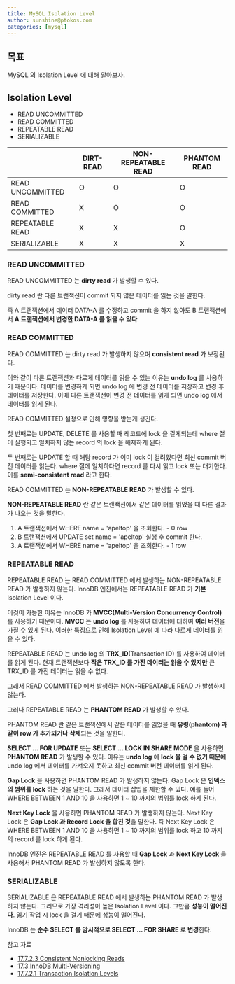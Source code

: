 ```yaml
---
title: MySQL Isolation Level 
author: sunshine@ptokos.com
categories: [mysql]
---
```



## 목표
MySQL 의 Isolation Level 에 대해 알아보자.

## Isolation Level
- READ UNCOMMITTED
- READ COMMITTED
- REPEATABLE READ
- SERIALIZABLE

|                     | DIRT-READ                  | NON-REPEATABLE READ        | PHANTOM READ                |
|-----------------------|------------------------------|-------------------------------|-------------------------------|
| READ UNCOMMITTED | O                             | O                                  | O                                  |
| READ COMMITTED    | X                             | O                                  | O                                  |
| REPEATABLE READ | X                             | X                                  | O                                  |
| SERIALIZABLE        | X                             | X                                  | X                                  |



### READ UNCOMMITTED
READ UNCOMMITTED 는 **dirty read** 가 발생할 수 있다.

dirty read 란 다른 트랜잭션이 commit 되지 않은 데이터를 읽는 것을 말한다.

즉 A 트랜잭션에서 데이터 DATA-A 를 수정하고 commit 을 하지 않아도 B 트랜잭션에서 **A 트랜잭션에서 변경한 DATA-A 를 읽을 수 있다**.

### READ COMMITTED
READ COMMITTED 는 dirty read 가 발생하지 않으며 **consistent read** 가 보장된다.

이와 같이 다른 트랜잭션과 다르게 데이터를 읽을 수 있는 이유는 **undo log** 를 사용하기 때문이다.
데이터를 변경하게 되면 undo log 에 변경 전 데이터를 저장하고 변경 후 데이터를 저장한다.
이때 다른 트랜잭션이 변경 전 데이터를 읽게 되면 undo log 에서 데이터를 읽게 된다.

READ COMMITTED 설정으로 인해 영향을 받는게 생긴다.

첫 번째로는 UPDATE, DELETE 를 사용할 때 레코드에 lock 을 걸게되는데 where 절이 실행되고 일치하지 않는 record 의 lock 을 해제하게 된다.

두 번째로는 UPDATE 할 때 해당 record 가 이미 lock 이 걸려있다면 최신 commit 버전 데이터를 읽는다. 
where 절에 일치하다면 record 를 다시 읽고 lock 또는 대기한다. 이를 **semi-consistent read** 라고 한다.

READ COMMITTED 는 **NON-REPEATABLE READ** 가 발생할 수 있다.

**NON-REPEATABLE READ** 란 같은 트랜잭션에서 같은 데이터를 읽었을 때 다른 결과가 나오는 것을 말한다.

1. A 트랜잭션에서 WHERE name = 'apeltop' 을 조회한다. - 0 row
2. B 트랜잭션에서 UPDATE set name = 'apeltop' 실행 후 commit 한다.
3. A 트랜잭션에서 WHERE name = 'apeltop' 을 조회한다. - 1 row

### REPEATABLE READ
REPEATABLE READ 는 READ COMMITTED 에서 발생하는 NON-REPEATABLE READ 가 발생하지 않는다.
InnoDB 엔진에서는 REPEATABLE READ 가 **기본** Isolation Level 이다.

이것이 가능한 이유는 InnoDB 가 **MVCC(Multi-Version Concurrency Control)** 를 사용하기 때문이다.
**MVCC** 는 **undo log** 를 사용하여 데이터에 대하여 **여러 버전**을 가질 수 있게 된다.
이러한 특징으로 인해 Isolation Level 에 따라 다르게 데이터를 읽을 수 있다.

REPEATABLE READ 는 undo log 의 **TRX_ID**(Transaction ID) 를 사용하여 데이터를 읽게 된다.
현재 트랜잭션보다 **작은 TRX_ID 를 가진 데이터는 읽을 수 있지만** 큰 TRX_ID 를 가진 데이터는 읽을 수 없다.

그래서 READ COMMITTED 에서 발생하는 NON-REPEATABLE READ 가 발생하지 않는다.

그러나 REPEATABLE READ 는 **PHANTOM READ** 가 발생할 수 있다.

PHANTOM READ 란 같은 트랜잭션에서 같은 데이터를 읽었을 때 **유령(phantom) 과 같이 row 가 추가되거나 삭제**되는 것을 말한다.

**SELECT ... FOR UPDATE** 또는 **SELECT ... LOCK IN SHARE MODE** 을 사용하면 **PHANTOM READ** 가 발생할 수 있다.
이유는 **undo log** 에 **lock 을 걸 수 없기 때문에** undo log 에서 데이터를 가져오지 못하고 최신 commit 버전 데이터를 읽게 된다.

**Gap Lock** 을 사용하면 PHANTOM READ 가 발생하지 않는다.
Gap Lock 은 **인덱스의 범위를 lock** 하는 것을 말한다. 그래서 데이터 삽입을 제한할 수 있다.
예를 들어 WHERE BETWEEN 1 AND 10 을 사용하면 1 ~ 10 까지의 범위를 lock 하게 된다.

**Next Key Lock** 을 사용하면 PHANTOM READ 가 발생하지 않는다.
Next Key Lock 은 **Gap Lock 과 Record Lock 을 합친 것**을 말한다.
즉 Next Key Lock 은 WHERE BETWEEN 1 AND 10 을 사용하면 1 ~ 10 까지의 범위를 lock 하고 10 까지의 record 를 lock 하게 된다.

InnoDB 엔진은 REPEATABLE READ 를 사용할 때 **Gap Lock** 과 **Next Key Lock** 을 사용해서 PHANTOM READ 가 발생하지 않도록 한다.


### SERIALIZABLE
SERIALIZABLE 은 REPEATABLE READ 에서 발생하는 PHANTOM READ 가 발생하지 않는다.
그러므로 가장 격리성이 높은 Isolation Level 이다. 그만큼 **성능이 떨어진다**.
읽기 작업 시 lock 을 걸기 때문에 성능이 떨어진다.

InnoDB 는 **순수 SELECT 를 암시적으로 SELECT ... FOR SHARE 로 변경**한다.

참고 자료
- [17.7.2.3 Consistent Nonlocking Reads](https://dev.mysql.com/doc/refman/8.0/en/innodb-consistent-read.html)
- [17.3 InnoDB Multi-Versioning](https://dev.mysql.com/doc/refman/8.0/en/innodb-multi-versioning.html)
- [17.7.2.1 Transaction Isolation Levels](https://dev.mysql.com/doc/refman/8.0/en/innodb-transaction-isolation-levels.html)






